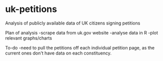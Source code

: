 # uk-petitions
Analysis of publicly available data of UK citizens signing petitions

Plan of analysis
-scrape data from uk.gov website
-analyse data in R
-plot relevant graphs/charts

To-do
-need to pull the petitions off each individual petition page, as the current ones
  don't have data on each constituency.
